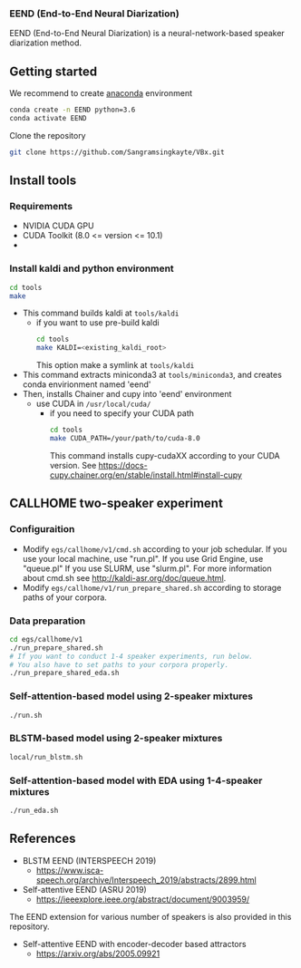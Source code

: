 ### EEND (End-to-End Neural Diarization)
EEND (End-to-End Neural Diarization) is a neural-network-based speaker diarization method.


## Getting started
We recommend to create [anaconda](https://www.anaconda.com/) environment
```bash
conda create -n EEND python=3.6
conda activate EEND
```
Clone the repository
```bash
git clone https://github.com/Sangramsingkayte/VBx.git
```
## Install tools
### Requirements
 - NVIDIA CUDA GPU
 - CUDA Toolkit (8.0 <= version <= 10.1)
 - 
### Install kaldi and python environment
```bash
cd tools
make
```
- This command builds kaldi at `tools/kaldi`
  - if you want to use pre-build kaldi
    ```bash
    cd tools
    make KALDI=<existing_kaldi_root>
    ```
    This option make a symlink at `tools/kaldi`
- This command extracts miniconda3 at `tools/miniconda3`, and creates conda envirionment named 'eend'
- Then, installs Chainer and cupy into 'eend' environment
  - use CUDA in `/usr/local/cuda/`
    - if you need to specify your CUDA path
      ```bash
      cd tools
      make CUDA_PATH=/your/path/to/cuda-8.0
      ```
      This command installs cupy-cudaXX according to your CUDA version.
      See https://docs-cupy.chainer.org/en/stable/install.html#install-cupy

## CALLHOME two-speaker experiment
### Configuraition
- Modify `egs/callhome/v1/cmd.sh` according to your job schedular.
If you use your local machine, use "run.pl".
If you use Grid Engine, use "queue.pl"
If you use SLURM, use "slurm.pl".
For more information about cmd.sh see http://kaldi-asr.org/doc/queue.html.
- Modify `egs/callhome/v1/run_prepare_shared.sh` according to storage paths of your corpora.

### Data preparation
```bash
cd egs/callhome/v1
./run_prepare_shared.sh
# If you want to conduct 1-4 speaker experiments, run below.
# You also have to set paths to your corpora properly.
./run_prepare_shared_eda.sh
```
### Self-attention-based model using 2-speaker mixtures
```bash
./run.sh
```
### BLSTM-based model using 2-speaker mixtures
```bash
local/run_blstm.sh
```
### Self-attention-based model with EDA using 1-4-speaker mixtures
```bash
./run_eda.sh
```

## References
- BLSTM EEND (INTERSPEECH 2019)
  - https://www.isca-speech.org/archive/Interspeech_2019/abstracts/2899.html
- Self-attentive EEND (ASRU 2019)
  - https://ieeexplore.ieee.org/abstract/document/9003959/

The EEND extension for various number of speakers is also provided in this repository.
- Self-attentive EEND with encoder-decoder based attractors
  - https://arxiv.org/abs/2005.09921
 
